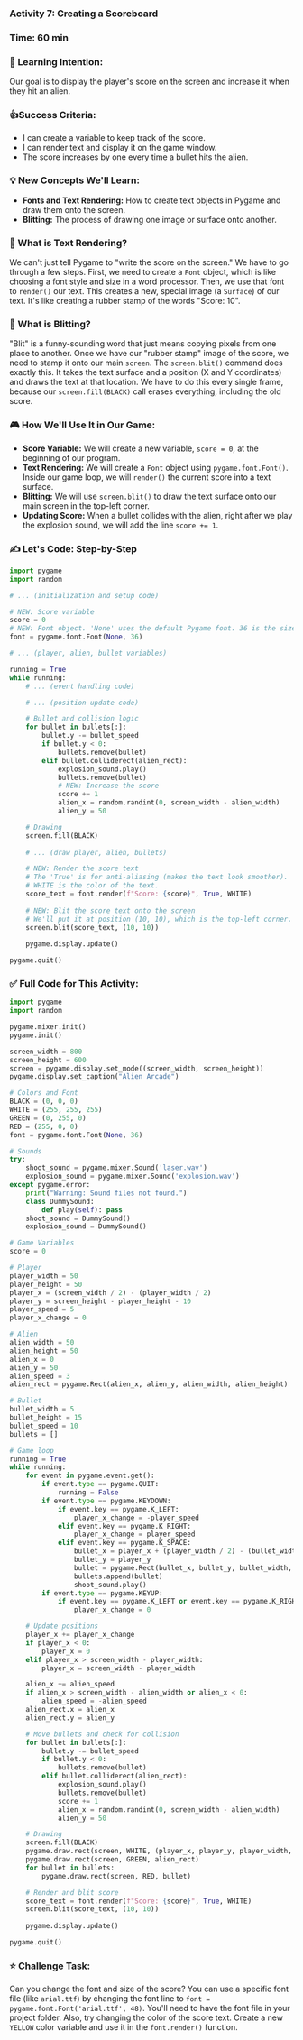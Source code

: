 ### Activity 7: Creating a Scoreboard
### Time: 60 min
### 🎯 Learning Intention:
Our goal is to display the player's score on the screen and increase it when they hit an alien.
### 👍Success Criteria:
*   I can create a variable to keep track of the score.
*   I can render text and display it on the game window.
*   The score increases by one every time a bullet hits the alien.
### 💡 New Concepts We'll Learn:
*   **Fonts and Text Rendering:** How to create text objects in Pygame and draw them onto the screen.
*   **Blitting:** The process of drawing one image or surface onto another.
### 🤔 What is Text Rendering?
We can't just tell Pygame to "write the score on the screen." We have to go through a few steps. First, we need to create a `Font` object, which is like choosing a font style and size in a word processor. Then, we use that font to `render()` our text. This creates a new, special image (a `Surface`) of our text. It's like creating a rubber stamp of the words "Score: 10".
### 🤔 What is Blitting?
"Blit" is a funny-sounding word that just means copying pixels from one place to another. Once we have our "rubber stamp" image of the score, we need to stamp it onto our main `screen`. The `screen.blit()` command does exactly this. It takes the text surface and a position (X and Y coordinates) and draws the text at that location. We have to do this every single frame, because our `screen.fill(BLACK)` call erases everything, including the old score.
### 🎮 How We'll Use It in Our Game:
*   **Score Variable:** We will create a new variable, `score = 0`, at the beginning of our program.
*   **Text Rendering:** We will create a `Font` object using `pygame.font.Font()`. Inside our game loop, we will `render()` the current score into a text surface.
*   **Blitting:** We will use `screen.blit()` to draw the text surface onto our main screen in the top-left corner.
*   **Updating Score:** When a bullet collides with the alien, right after we play the explosion sound, we will add the line `score += 1`.
### ✍️ Let's Code: Step-by-Step
```python
import pygame
import random

# ... (initialization and setup code)

# NEW: Score variable
score = 0
# NEW: Font object. 'None' uses the default Pygame font. 36 is the size.
font = pygame.font.Font(None, 36)

# ... (player, alien, bullet variables)

running = True
while running:
    # ... (event handling code)

    # ... (position update code)

    # Bullet and collision logic
    for bullet in bullets[:]:
        bullet.y -= bullet_speed
        if bullet.y < 0:
            bullets.remove(bullet)
        elif bullet.colliderect(alien_rect):
            explosion_sound.play()
            bullets.remove(bullet)
            # NEW: Increase the score
            score += 1
            alien_x = random.randint(0, screen_width - alien_width)
            alien_y = 50

    # Drawing
    screen.fill(BLACK)
    
    # ... (draw player, alien, bullets)

    # NEW: Render the score text
    # The 'True' is for anti-aliasing (makes the text look smoother).
    # WHITE is the color of the text.
    score_text = font.render(f"Score: {score}", True, WHITE)
    
    # NEW: Blit the score text onto the screen
    # We'll put it at position (10, 10), which is the top-left corner.
    screen.blit(score_text, (10, 10))
    
    pygame.display.update()

pygame.quit()
```
### ✅ Full Code for This Activity:
```python
import pygame
import random

pygame.mixer.init()
pygame.init()

screen_width = 800
screen_height = 600
screen = pygame.display.set_mode((screen_width, screen_height))
pygame.display.set_caption("Alien Arcade")

# Colors and Font
BLACK = (0, 0, 0)
WHITE = (255, 255, 255)
GREEN = (0, 255, 0)
RED = (255, 0, 0)
font = pygame.font.Font(None, 36)

# Sounds
try:
    shoot_sound = pygame.mixer.Sound('laser.wav')
    explosion_sound = pygame.mixer.Sound('explosion.wav')
except pygame.error:
    print("Warning: Sound files not found.")
    class DummySound:
        def play(self): pass
    shoot_sound = DummySound()
    explosion_sound = DummySound()

# Game Variables
score = 0

# Player
player_width = 50
player_height = 50
player_x = (screen_width / 2) - (player_width / 2)
player_y = screen_height - player_height - 10
player_speed = 5
player_x_change = 0

# Alien
alien_width = 50
alien_height = 50
alien_x = 0
alien_y = 50
alien_speed = 3
alien_rect = pygame.Rect(alien_x, alien_y, alien_width, alien_height)

# Bullet
bullet_width = 5
bullet_height = 15
bullet_speed = 10
bullets = []

# Game loop
running = True
while running:
    for event in pygame.event.get():
        if event.type == pygame.QUIT:
            running = False
        if event.type == pygame.KEYDOWN:
            if event.key == pygame.K_LEFT:
                player_x_change = -player_speed
            elif event.key == pygame.K_RIGHT:
                player_x_change = player_speed
            elif event.key == pygame.K_SPACE:
                bullet_x = player_x + (player_width / 2) - (bullet_width / 2)
                bullet_y = player_y
                bullet = pygame.Rect(bullet_x, bullet_y, bullet_width, bullet_height)
                bullets.append(bullet)
                shoot_sound.play()
        if event.type == pygame.KEYUP:
            if event.key == pygame.K_LEFT or event.key == pygame.K_RIGHT:
                player_x_change = 0

    # Update positions
    player_x += player_x_change
    if player_x < 0:
        player_x = 0
    elif player_x > screen_width - player_width:
        player_x = screen_width - player_width

    alien_x += alien_speed
    if alien_x > screen_width - alien_width or alien_x < 0:
        alien_speed = -alien_speed
    alien_rect.x = alien_x
    alien_rect.y = alien_y

    # Move bullets and check for collision
    for bullet in bullets[:]:
        bullet.y -= bullet_speed
        if bullet.y < 0:
            bullets.remove(bullet)
        elif bullet.colliderect(alien_rect):
            explosion_sound.play()
            bullets.remove(bullet)
            score += 1
            alien_x = random.randint(0, screen_width - alien_width)
            alien_y = 50

    # Drawing
    screen.fill(BLACK)
    pygame.draw.rect(screen, WHITE, (player_x, player_y, player_width, player_height))
    pygame.draw.rect(screen, GREEN, alien_rect)
    for bullet in bullets:
        pygame.draw.rect(screen, RED, bullet)

    # Render and blit score
    score_text = font.render(f"Score: {score}", True, WHITE)
    screen.blit(score_text, (10, 10))
    
    pygame.display.update()

pygame.quit()
```
### ⭐ Challenge Task:
Can you change the font and size of the score? You can use a specific font file (like `arial.ttf`) by changing the font line to `font = pygame.font.Font('arial.ttf', 48)`. You'll need to have the font file in your project folder. Also, try changing the color of the score text. Create a new `YELLOW` color variable and use it in the `font.render()` function.
